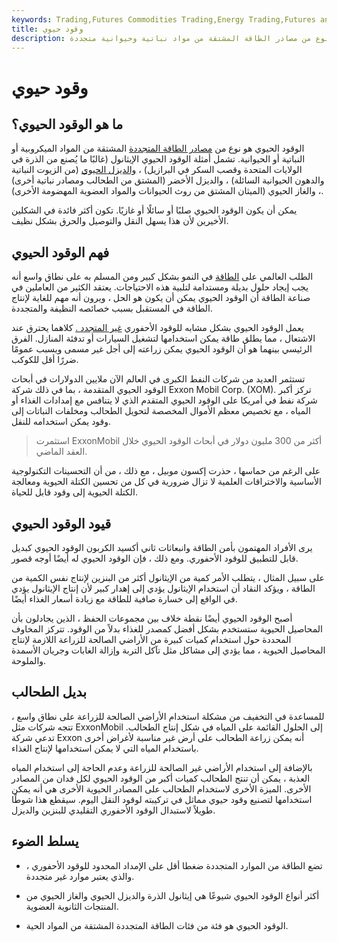 ```yaml
---
keywords: Trading,Futures Commodities Trading,Energy Trading,Futures and Commodities Trading
title: وقود حيوي
description: الوقود الحيوي هو نوع من مصادر الطاقة المشتقة من مواد نباتية وحيوانية متجددة.
---
```


# وقود حيوي
## ما هو الوقود الحيوي؟

الوقود الحيوي هو نوع من [مصادر الطاقة المتجددة](/renewable_resource) المشتقة من المواد الميكروبية أو النباتية أو الحيوانية. تشمل أمثلة الوقود الحيوي الإيثانول (غالبًا ما يُصنع من الذرة في الولايات المتحدة وقصب السكر في البرازيل) ، [والديزل الحيوي](/biodiesel) (من الزيوت النباتية والدهون الحيوانية السائلة) ، والديزل الأخضر (المشتق من الطحالب ومصادر نباتية أخرى) ، والغاز الحيوي (الميثان المشتق من روث الحيوانات والمواد العضوية المهضومة الأخرى).

يمكن أن يكون الوقود الحيوي صلبًا أو سائلًا أو غازيًا. تكون أكثر فائدة في الشكلين الأخيرين لأن هذا يسهل النقل والتوصيل والحرق بشكل نظيف.

## فهم الوقود الحيوي

الطلب العالمي على [الطاقة](/energy_sector) في النمو بشكل كبير ومن المسلم به على نطاق واسع أنه يجب إيجاد حلول بديلة ومستدامة لتلبية هذه الاحتياجات. يعتقد الكثير من العاملين في صناعة الطاقة أن الوقود الحيوي يمكن أن يكون هو الحل ، ويرون أنه مهم للغاية لإنتاج الطاقة في المستقبل بسبب خصائصه النظيفة والمتجددة.

يعمل الوقود الحيوي بشكل مشابه للوقود الأحفوري [غير المتجدد .](/nonrenewableresource) كلاهما يحترق عند الاشتعال ، مما يطلق طاقة يمكن استخدامها لتشغيل السيارات أو تدفئة المنازل. الفرق الرئيسي بينهما هو أن الوقود الحيوي يمكن زراعته إلى أجل غير مسمى ويسبب عمومًا ضررًا أقل للكوكب.

تستثمر العديد من شركات النفط الكبرى في العالم الآن ملايين الدولارات في أبحاث الوقود الحيوي المتقدمة ، بما في ذلك شركة Exxon Mobil Corp. (XOM). تركز أكبر شركة نفط في أمريكا على الوقود الحيوي المتقدم الذي لا يتنافس مع إمدادات الغذاء أو المياه ، مع تخصيص معظم الأموال المخصصة لتحويل الطحالب ومخلفات النباتات إلى وقود يمكن استخدامه للنقل.

> استثمرت ExxonMobil أكثر من 300 مليون دولار في أبحاث الوقود الحيوي خلال العقد الماضي.

>

على الرغم من حماسها ، حذرت إكسون موبيل ، مع ذلك ، من أن التحسينات التكنولوجية الأساسية والاختراقات العلمية لا تزال ضرورية في كل من تحسين الكتلة الحيوية ومعالجة الكتلة الحيوية إلى وقود قابل للحياة.

## قيود الوقود الحيوي

يرى الأفراد المهتمون بأمن الطاقة وانبعاثات ثاني أكسيد الكربون الوقود الحيوي كبديل قابل للتطبيق للوقود الأحفوري. ومع ذلك ، فإن الوقود الحيوي له أيضًا أوجه قصور.

على سبيل المثال ، يتطلب الأمر كمية من الإيثانول أكثر من البنزين لإنتاج نفس الكمية من الطاقة ، ويؤكد النقاد أن استخدام الإيثانول يؤدي إلى إهدار كبير لأن إنتاج الإيثانول يؤدي في الواقع إلى خسارة صافية للطاقة مع زيادة أسعار الغذاء أيضًا.

أصبح الوقود الحيوي أيضًا نقطة خلاف بين مجموعات الحفظ ، الذين يجادلون بأن المحاصيل الحيوية ستستخدم بشكل أفضل كمصدر للغذاء بدلاً من الوقود. تتركز المخاوف المحددة حول استخدام كميات كبيرة من الأراضي الصالحة للزراعة اللازمة لإنتاج المحاصيل الحيوية ، مما يؤدي إلى مشاكل مثل تآكل التربة وإزالة الغابات وجريان الأسمدة والملوحة.

## بديل الطحالب

للمساعدة في التخفيف من مشكلة استخدام الأراضي الصالحة للزراعة على نطاق واسع ، تتجه شركات مثل ExxonMobil إلى الحلول القائمة على المياه في شكل إنتاج الطحالب. تدعي شركة Exxon أنه يمكن زراعة الطحالب على أرض غير مناسبة لأغراض أخرى باستخدام المياه التي لا يمكن استخدامها لإنتاج الغذاء.

بالإضافة إلى استخدام الأراضي غير الصالحة للزراعة وعدم الحاجة إلى استخدام المياه العذبة ، يمكن أن تنتج الطحالب كميات أكبر من الوقود الحيوي لكل فدان من المصادر الأخرى. الميزة الأخرى لاستخدام الطحالب على المصادر الحيوية الأخرى هي أنه يمكن استخدامها لتصنيع وقود حيوي مماثل في تركيبته لوقود النقل اليوم. سيقطع هذا شوطًا طويلاً لاستبدال الوقود الأحفوري التقليدي للبنزين والديزل.

## يسلط الضوء

- تضع الطاقة من الموارد المتجددة ضغطا أقل على الإمداد المحدود للوقود الأحفوري ، والذي يعتبر موارد غير متجددة.

- أكثر أنواع الوقود الحيوي شيوعًا هي إيثانول الذرة والديزل الحيوي والغاز الحيوي من المنتجات الثانوية العضوية.

- الوقود الحيوي هو فئة من فئات الطاقة المتجددة المشتقة من المواد الحية.

